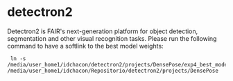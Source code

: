 # detectron2
Detectron2 is FAIR's next-generation platform for object detection, segmentation and other visual recognition tasks.
Please run the following command to have a softlink to the best model weights:

```
 ln -s /media/user_home1/idchacon/detectron2/projects/DensePose/exp4_best_model /media/user_home1/idchacon/Repositorio/detectron2/projects/DensePose
```
